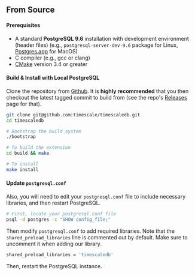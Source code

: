 ## From Source <a id="installation-source"></a>

#### Prerequisites


- A standard **PostgreSQL 9.6** installation with development environment (header files) (e.g., `postgresql-server-dev-9.6` package for Linux, [Postgres.app][] for MacOS)
- C compiler (e.g., gcc or clang)
- [CMake][] version 3.4 or greater

#### Build & Install with Local PostgreSQL

Clone the repository from [Github][github-timescale]. It is **highly
recommended** that you then checkout the latest tagged commit to
build from (see the repo's [Releases][github-releases] page for that).

```bash
git clone git@github.com:timescale/timescaledb.git
cd timescaledb

# Bootstrap the build system
./bootstrap

# To build the extension
cd build && make

# To install
make install
```

#### Update `postgresql.conf`

Also, you will need to edit your `postgresql.conf` file to include
necessary libraries, and then restart PostgreSQL.

```bash
# First, locate your postgresql.conf file
psql -d postgres -c "SHOW config_file;"
```

Then modify `postgresql.conf` to add required libraries.  Note that
the `shared_preload_libraries` line is commented out by default.
Make sure to uncomment it when adding our library.

```bash
shared_preload_libraries = 'timescaledb'
```

Then, restart the PostgreSQL instance.

[Postgres.app]: https://postgresapp.com
[CMake]: https://cmake.org/
[github-timescale]: https://github.com/timescale/timescaledb
[github-releases]: https://github.com/timescale/timescaledb/releases
